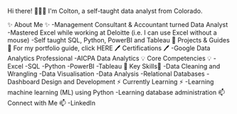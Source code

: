 <!--
**coltonwaynelawson/coltonwaynelawson** is a ✨ _special_ ✨ repository because its `README.md` (this file) appears on your GitHub profile.

Here are some ideas to get you started:

- 🔭 I’m currently working on ...
- 🌱 I’m currently learning ...
- 👯 I’m looking to collaborate on ...
- 🤔 I’m looking for help with ...
- 💬 Ask me about ...
- 📫 How to reach me: ...
- 😄 Pronouns: ...
- ⚡ Fun fact: ...
-->

Hi there! 🙋🏻‍♀️
I'm Colton, a self-taught data analyst from Colorado.

✨ About Me ✨
-Management Consultant & Accountant turned Data Analyst
-Mastered Excel while working at Deloitte (i.e. I can use Excel without a mouse)
-Self taught SQL, Python, PowerBI and Tableau
📒 Projects & Guides 📒
For my portfolio guide, click HERE
🖊️ Certifications 🖊️
-Google Data Analytics Professional
-AICPA Data Analytics
💡 Core Competencies 💡
-Excel
-SQL
-Python
-PowerBI
-Tableau
📌 Key Skills📌
-Data Cleaning and Wrangling
-Data Visualisation
-Data Analysis
-Relational Databases
-Dashboard Design and Development
⚡️ Currently Learning ⚡️
-Learning machine learning (ML) using Python
-Learning database administration
📫 Connect with Me 📫
-LinkedIn
